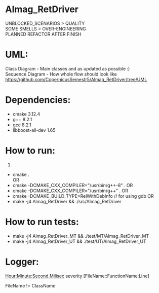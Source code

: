 # Almag_RetDriver
UNBLOCKED_SCENARIOS > QUALITY  
SOME SMELLS > OVER-ENGINEERING  
PLANNED REFACTOR AFTER FINISH  

# UML:  
Class Diagram - Main classes and as updated as possible :)  
Sequence Diagram - How whole flow should look like  
https://github.com/CopernicusSemestr5/Almag_RetDriver/tree/UML  

# Dependencies:
- cmake 3.12.4
- g++ 8.2.1 
- gcc 8.2.1
- libboost-all-dev 1.65

# How to run:  
1.  
- cmake .  
OR
- cmake -DCMAKE_CXX_COMPILER="/usr/bin/g++-8" .
OR
- cmake -DCMAKE_CXX_COMPILER="/usr/bin/g++" .
OR
- cmake -DCMAKE_BUILD_TYPE=RelWithDebInfo // for using gdb
OR  
- make -j4 Almag_RetDriver && ./src/Almag_RetDriver  
  
# How to run tests:  
- make -j4 Almag_RetDriver_MT && ./test/MT/Almag_RetDriver_MT  
- make -j4 Almag_RetDriver_UT && ./test/UT/Almag_RetDriver_UT  

# Logger:  
<Hour:Minute:Second.Milisec> severity [FileName::FunctionName:Line]  

FileName != ClassName

